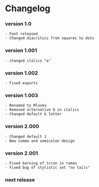 # Changelog

### version 1.0
	- Font released
	- Changed diacritics from squares to dots

### version 1.001
	- changed italics "a" 

### version 1.002
	- Fixed exports

### version 1.003
	- Renamed to Mluvka
	- Removed alternative Q in italics
	- Changed default G letter

### version 2.000
	- Changed default J
	- New comma and semicolon design

### version 2.001
	- Fixed kerning of tcron in roman
	- Fixed bug of stylistic set "no tails"

### next release
